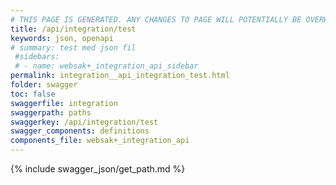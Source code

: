 ```yaml
---
# THIS PAGE IS GENERATED. ANY CHANGES TO PAGE WILL POTENTIALLY BE OVERWRITTEN.
title: /api/integration/test
keywords: json, openapi
# summary: test med json fil
 #sidebars: 
 # - name: websak+_integration_api_sidebar
permalink: integration__api_integration_test.html
folder: swagger
toc: false
swaggerfile: integration
swaggerpath: paths
swaggerkey: /api/integration/test
swagger_components: definitions
components_file: websak+_integration_api
---
```

{% include swagger_json/get_path.md %}
